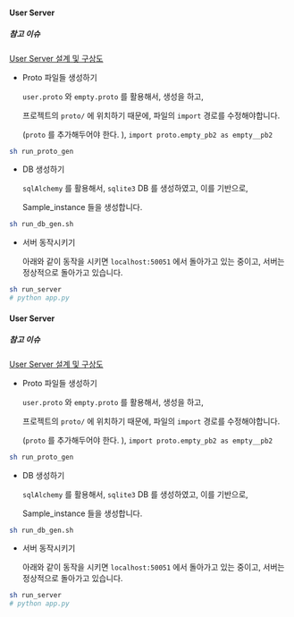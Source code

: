 #### User Server 



##### 참고 이슈

[User Server 설계 및 구상도](https://github.com/heojae/FoodImageRotationAdmin/issues/16)



- Proto 파일들 생성하기

  `user.proto` 와 `empty.proto` 를 활용해서,  생성을 하고, 

  프로젝트의 `proto/` 에 위치하기 때문에, 파일의 `import` 경로를 수정해야합니다. 

   (`proto` 를 추가해두어야 한다.  ),  `import proto.empty_pb2 as empty__pb2`

```sh
sh run_proto_gen 
```



- DB 생성하기

  `sqlAlchemy` 를 활용해서, `sqlite3` DB 를 생성하였고, 이를 기반으로, 

  Sample_instance 들을 생성합니다. 

```sh
sh run_db_gen.sh
```



- 서버 동작시키기

  아래와 같이 동작을 시키면 `localhost:50051` 에서 돌아가고 있는 중이고, 서버는 정상적으로 돌아가고 있습니다. 

```sh
sh run_server
# python app.py
```

#### User Server 



##### 참고 이슈

[User Server 설계 및 구상도](https://github.com/heojae/FoodImageRotationAdmin/issues/16)



- Proto 파일들 생성하기

  `user.proto` 와 `empty.proto` 를 활용해서,  생성을 하고, 

  프로젝트의 `proto/` 에 위치하기 때문에, 파일의 `import` 경로를 수정해야합니다. 

   (`proto` 를 추가해두어야 한다.  ),  `import proto.empty_pb2 as empty__pb2`

```sh
sh run_proto_gen 
```



- DB 생성하기

  `sqlAlchemy` 를 활용해서, `sqlite3` DB 를 생성하였고, 이를 기반으로, 

  Sample_instance 들을 생성합니다. 

```sh
sh run_db_gen.sh
```



- 서버 동작시키기

  아래와 같이 동작을 시키면 `localhost:50051` 에서 돌아가고 있는 중이고, 서버는 정상적으로 돌아가고 있습니다. 

```sh
sh run_server
# python app.py
```


